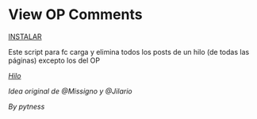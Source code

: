 # View OP Comments

[INSTALAR](https://github.com/Pytness/fc-script/raw/master/src/viewOpComments/index.user.js)

Este script para fc carga y elimina todos los posts de un hilo (de todas las páginas) excepto los del OP


*[Hilo](https://www.forocoches.com/foro/showthread.php?t=6794769)*

*Idea original de @Missigno y @Jilario*

*By pytness*
